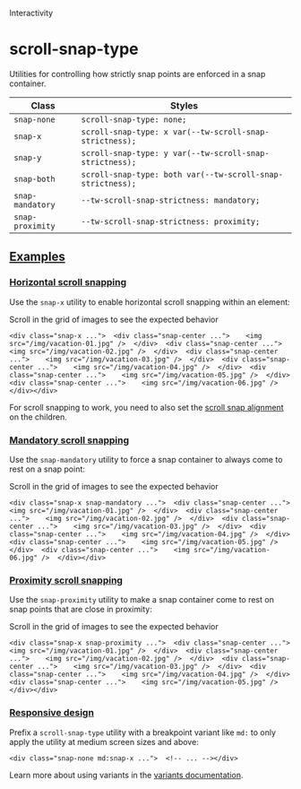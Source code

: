 Interactivity

# scroll-snap-type

Utilities for controlling how strictly snap points are enforced in a snap container.

| Class            | Styles                                                     |
| ---------------- | ---------------------------------------------------------- |
| `snap-none`      | `scroll-snap-type: none;`                                  |
| `snap-x`         | `scroll-snap-type: x var(--tw-scroll-snap-strictness);`    |
| `snap-y`         | `scroll-snap-type: y var(--tw-scroll-snap-strictness);`    |
| `snap-both`      | `scroll-snap-type: both var(--tw-scroll-snap-strictness);` |
| `snap-mandatory` | `--tw-scroll-snap-strictness: mandatory;`                  |
| `snap-proximity` | `--tw-scroll-snap-strictness: proximity;`                  |

## [Examples](#examples)

### [Horizontal scroll snapping](#horizontal-scroll-snapping)

Use the `snap-x` utility to enable horizontal scroll snapping within an element:

Scroll in the grid of images to see the expected behavior

```
<div class="snap-x ...">  <div class="snap-center ...">    <img src="/img/vacation-01.jpg" />  </div>  <div class="snap-center ...">    <img src="/img/vacation-02.jpg" />  </div>  <div class="snap-center ...">    <img src="/img/vacation-03.jpg" />  </div>  <div class="snap-center ...">    <img src="/img/vacation-04.jpg" />  </div>  <div class="snap-center ...">    <img src="/img/vacation-05.jpg" />  </div>  <div class="snap-center ...">    <img src="/img/vacation-06.jpg" />  </div></div>
```

For scroll snapping to work, you need to also set the [scroll snap alignment](/docs/scroll-snap-align) on the children.

### [Mandatory scroll snapping](#mandatory-scroll-snapping)

Use the `snap-mandatory` utility to force a snap container to always come to rest on a snap point:

Scroll in the grid of images to see the expected behavior

```
<div class="snap-x snap-mandatory ...">  <div class="snap-center ...">    <img src="/img/vacation-01.jpg" />  </div>  <div class="snap-center ...">    <img src="/img/vacation-02.jpg" />  </div>  <div class="snap-center ...">    <img src="/img/vacation-03.jpg" />  </div>  <div class="snap-center ...">    <img src="/img/vacation-04.jpg" />  </div>  <div class="snap-center ...">    <img src="/img/vacation-05.jpg" />  </div>  <div class="snap-center ...">    <img src="/img/vacation-06.jpg" />  </div></div>
```

### [Proximity scroll snapping](#proximity-scroll-snapping)

Use the `snap-proximity` utility to make a snap container come to rest on snap points that are close in proximity:

Scroll in the grid of images to see the expected behavior

```
<div class="snap-x snap-proximity ...">  <div class="snap-center ...">    <img src="/img/vacation-01.jpg" />  </div>  <div class="snap-center ...">    <img src="/img/vacation-02.jpg" />  </div>  <div class="snap-center ...">    <img src="/img/vacation-03.jpg" />  </div>  <div class="snap-center ...">    <img src="/img/vacation-04.jpg" />  </div>  <div class="snap-center ...">    <img src="/img/vacation-05.jpg" />  </div></div>
```

### [Responsive design](#responsive-design)

Prefix a `scroll-snap-type` utility with a breakpoint variant like `md:` to only apply the utility at medium screen sizes and above:

```
<div class="snap-none md:snap-x ...">  <!-- ... --></div>
```

Learn more about using variants in the [variants documentation](/docs/hover-focus-and-other-states).
